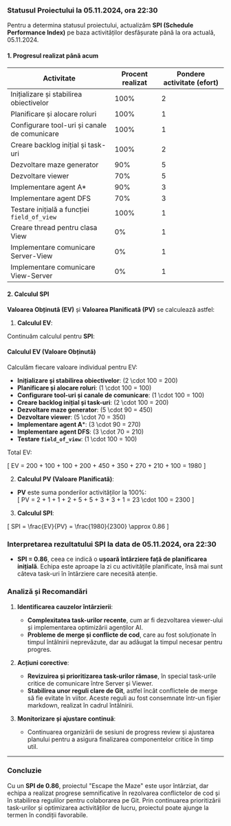 ### **Statusul Proiectului la 05.11.2024, ora 22:30**

Pentru a determina statusul proiectului, actualizăm **SPI (Schedule Performance Index)** pe baza activităților desfășurate până la ora actuală, 05.11.2024.

#### **1. Progresul realizat până acum**

| Activitate                               | Procent realizat | Pondere activitate (efort) |
|------------------------------------------|------------------|----------------------------|
| Inițializare și stabilirea obiectivelor  | 100%            | 2                          |
| Planificare și alocare roluri            | 100%            | 1                          |
| Configurare tool-uri și canale de comunicare | 100%            | 1                          |
| Creare backlog inițial și task-uri       | 100%            | 2                          |
| Dezvoltare maze generator                | 90%             | 5                          |
| Dezvoltare viewer                        | 70%             | 5                          |
| Implementare agent A*                    | 90%             | 3                          |
| Implementare agent DFS                   | 70%             | 3                          |
| Testare inițială a funcției `field_of_view` | 100%            | 1                          |
| Creare thread pentru clasa View          | 0%              | 1                          |
| Implementare comunicare Server-View      | 0%              | 1                          |
| Implementare comunicare View-Server      | 0%              | 1                          |

#### **2. Calculul SPI**

**Valoarea Obținută (EV)** și **Valoarea Planificată (PV)** se calculează astfel:

1. **Calculul EV**:

Continuăm calculul pentru **SPI**:

#### **Calculul EV (Valoare Obținută)**

Calculăm fiecare valoare individual pentru EV:

- **Inițializare și stabilirea obiectivelor**: \(2 \cdot 100 = 200\)
- **Planificare și alocare roluri**: \(1 \cdot 100 = 100\)
- **Configurare tool-uri și canale de comunicare**: \(1 \cdot 100 = 100\)
- **Creare backlog inițial și task-uri**: \(2 \cdot 100 = 200\)
- **Dezvoltare maze generator**: \(5 \cdot 90 = 450\)
- **Dezvoltare viewer**: \(5 \cdot 70 = 350\)
- **Implementare agent A***: \(3 \cdot 90 = 270\)
- **Implementare agent DFS**: \(3 \cdot 70 = 210\)
- **Testare `field_of_view`**: \(1 \cdot 100 = 100\)

Total EV:

\[
EV = 200 + 100 + 100 + 200 + 450 + 350 + 270 + 210 + 100 = 1980
\]

2. **Calculul PV (Valoare Planificată)**:

- **PV** este suma ponderilor activităților la 100%:  
  \[ PV = 2 + 1 + 1 + 2 + 5 + 5 + 3 + 3 + 1 = 23 \cdot 100 = 2300 \]

3. **Calculul SPI**:

\[
SPI = \frac{EV}{PV} = \frac{1980}{2300} \approx 0.86
\]

### **Interpretarea rezultatului SPI la data de 05.11.2024, ora 22:30**

- **SPI = 0.86**, ceea ce indică o **ușoară întârziere față de planificarea inițială**. Echipa este aproape la zi cu activitățile planificate, însă mai sunt câteva task-uri în întârziere care necesită atenție.

### **Analiză și Recomandări**

1. **Identificarea cauzelor întârzierii**:
   - **Complexitatea task-urilor recente**, cum ar fi dezvoltarea viewer-ului și implementarea optimizării agenților AI.
   - **Probleme de merge și conflicte de cod**, care au fost soluționate în timpul întâlnirii neprevăzute, dar au adăugat la timpul necesar pentru progres.

2. **Acțiuni corective**:
   - **Revizuirea și prioritizarea task-urilor rămase**, în special task-urile critice de comunicare între Server și Viewer.
   - **Stabilirea unor reguli clare de Git**, astfel încât conflictele de merge să fie evitate în viitor. Aceste reguli au fost consemnate într-un fișier markdown, realizat în cadrul întâlnirii.

3. **Monitorizare și ajustare continuă**:
   - Continuarea organizării de sesiuni de progress review și ajustarea planului pentru a asigura finalizarea componentelor critice în timp util.

---

### **Concluzie**

Cu un **SPI de 0.86**, proiectul "Escape the Maze" este ușor întârziat, dar echipa a realizat progrese semnificative în rezolvarea conflictelor de cod și în stabilirea regulilor pentru colaborarea pe Git. Prin continuarea prioritizării task-urilor și optimizarea activităților de lucru, proiectul poate ajunge la termen în condiții favorabile.
